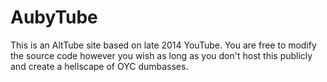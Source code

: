 # AubyTube

This is an AltTube site based on late 2014 YouTube.
You are free to modify the source code however you wish as long as you don't host this publicly and create a hellscape of OYC dumbasses.
